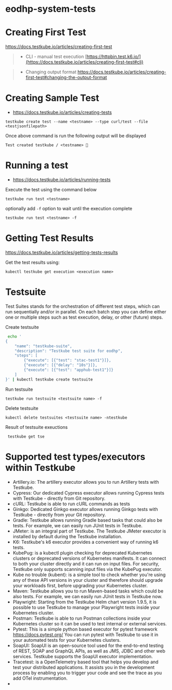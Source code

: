 # eodhp-system-tests


# Creating First Test
  https://docs.testkube.io/articles/creating-first-test
  
> - CLI - manual test execution
   [https://httpbin.test.k6.io/](https://docs.testkube.io/articles/creating-first-test#cli)
   
> - Changing output format
   https://docs.testkube.io/articles/creating-first-test#changing-the-output-format

# Creating Sample Test
* https://docs.testkube.io/articles/creating-tests

``` testkube create test --name <testname> --type curl/test --file <testjsonfilepath> ```

Once above command is run the following output will be displayed

``` Test created testkube / <testname> 🥇 ```



# Running a test
* https://docs.testkube.io/articles/running-tests

Execute the test using the command below

``` testkube run test <testname> ```

optionally add ``` -f ``` option to wait until the execution complete

``` testkube run test <testname> -f ```


# Getting Test Results
https://docs.testkube.io/articles/getting-tests-results

Get the test results using:

``` kubectl testkube get execution <execution name> ```


# Testsuite
Test Suites stands for the orchestration of different test steps, which can run sequentially and/or in parallel. On each batch step you can define either one or multiple steps such as test execution, delay, or other (future) steps.

Create testsuite
```bash
 echo '
{
    "name": "testkube-suite",
    "description": "Testkube test suite for eodhp",
    "steps": [
        {"execute": [{"test": "stac-test1"}]},
        {"execute": [{"delay": "10s"}]},
        {"execute": [{"test": "apphub-test1"}]}
    ]
}' | kubectl testkube create testsuite
```

Run testsuite

``` testkube run testsuite <testsuite name> -f ```

Delete testsuite

``` kubectl delete testsuites <testsuite name> -ntestkube ```

Result of testsuite exeuctions

``` testkube get tse```


# Supported test types/executors within Testkube
- Artillery.io: The artillery executor allows you to run Artillery tests with Testkube.
- Cypress: Our dedicated Cypress executor allows running Cypress tests with Testkube - directly from Git repository.
- cURL: Testkube is able to run cURL commands as tests
- Ginkgo: Dedicated Ginkgo executor allows running Ginkgo tests with Testkube - directly from your Git repository.
- Gradle: Testkube allows running Gradle based tasks that could also be tests. For example, we can easily run JUnit tests in Testkube.
- JMeter: is an integral part of Testkube. The Testkube JMeter executor is installed by default during the Testkube installation.
- K6: Testkube's k6 executor provides a convenient way of running k6 tests.
- KubePug: is a kubectl plugin checking for deprecated Kubernetes clusters or deprecated versions of Kubernetes manifests. It can connect to both your cluster directly and it can run on input files. For security, Testkube only supports scanning input files via the KubePug executor.
- Kube no trouble (kubent): is a simple tool to check whether you're using any of these API versions in your cluster and therefore should upgrade your workloads first, before upgrading your Kubernetes cluster.
- Maven: Testkube allows you to run Maven-based tasks which could be also tests. For example, we can easily run JUnit tests in Testkube now.
- Playwright: Starting from the Testkube Helm chart version 1.9.5, it is possible to use Testkube to manage your Playwright tests inside your Kubernetes cluster.
- Postman: Testkube is able to run Postman collections inside your Kubernetes cluster so it can be used to test internal or external services.
- Pytest: This is a simple python based executor for pytest framework https://docs.pytest.org/ You can run pytest with Testkube to use it in your automated tests for your Kubernetes clusters.
- SoapUI: SoapUI is an open-source tool used for the end-to-end testing of REST, SOAP and GraphQL APIs, as well as JMS, JDBC and other web services. Testkube supports the SoapUI executor implementation.
- Tracetest:  is a OpenTelemetry based tool that helps you develop and test your distributed applications. It assists you in the development process by enabling you to trigger your code and see the trace as you add OTel instrumentation.
- 
